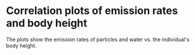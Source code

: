 # Correlation plots of emission rates and body height

The plots show the emission rates of particles and water vs. the individual's body height.


